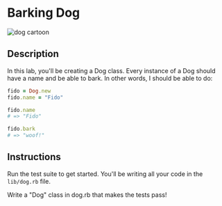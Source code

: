 

# Barking Dog

![dog cartoon](https://s3-us-west-2.amazonaws.com/web-dev-readme-photos/oo-labs/dog.jpg)

## Description

In this lab, you'll be creating a Dog class. Every instance of a Dog should have
a name and be able to bark. In other words, I should be able to do:

```ruby
fido = Dog.new
fido.name = "Fido"

fido.name
# => "Fido"

fido.bark
# => "woof!"
```

## Instructions

Run the test suite to get started. You'll be writing all your code in the `lib/dog.rb` file.

Write a "Dog" class in dog.rb that makes the tests pass!


